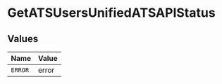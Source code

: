 # GetATSUsersUnifiedATSAPIStatus


## Values

| Name    | Value   |
| ------- | ------- |
| `ERROR` | error   |